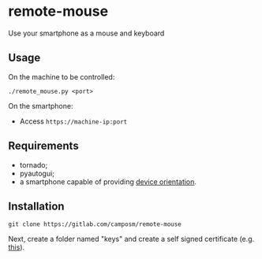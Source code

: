 # remote-mouse

Use your smartphone as a mouse and keyboard

## Usage

On the machine to be controlled:
```shell
./remote_mouse.py <port>
```

On the smartphone:
- Access `https://machine-ip:port`

## Requirements

- tornado;
- pyautogui;
- a smartphone capable of providing [device orientation](https://developer.mozilla.org/en-US/docs/Web/API/Detecting_device_orientation).

## Installation

```shell
git clone https://gitlab.com/camposm/remote-mouse
```
Next, create a folder named "keys" and create a self signed certificate (e.g. [this](https://www.akadia.com/services/ssh_test_certificate.html)).


